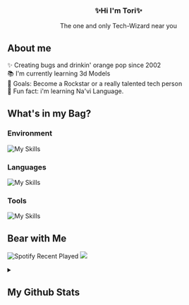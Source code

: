 <h3 align="center">✨Hi I'm Tori✨</h3>
<p align="center">The one and only Tech-Wizard near you</p>


## About me

<p align="left">
  ✨ Creating bugs and drinkin' orange pop since 2002 
  <br>📚 I'm currently learning 3d Models 
  <br>🎯 Goals: Become a Rockstar or a really talented tech person
  <br>🎲 Fun fact: i'm learning Na'vi Language.
</p>

## What's in my Bag?

### Environment

![My Skills](https://go-skill-icons.vercel.app/api/icons?i=fedora,vscode,firefox,ubuntu,systemd,tailscale&perline=7)

### Languages

![My Skills](https://go-skill-icons.vercel.app/api/icons?i=php,html,css,js,mysql,python&perline=7)

### Tools

![My Skills](https://go-skill-icons.vercel.app/api/icons?i=discord,github,git,blender,obsidian,canva,ps,notion&perline=6)


## Bear with Me

![Spotify Recent Played](https://spotify-recently-played-readme.vercel.app/api?user=wew9qnv8srmvf8ddrkupui4pq)
<img src="https://github-readme-steam-card.vercel.app/status/?steamid=76561198964266735&show_recent_game_bg=true"/>
<SteamID64here>



 
<details>
    <summary><h2>My Github Stats</h2></summary>
    <figure>
        <img src="https://github-readme-stats.vercel.app/api?username=torigabrielle&hide_border=true&theme=transparent" />
        <img src="https://github-readme-stats.vercel.app/api/top-langs/?username=torigabrielle&langs_count=8&layout=compact&hide_border=true&theme=transparent" />
    </figure>
</details>
